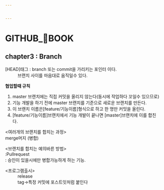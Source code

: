 ```yaml
---


---
```


<h1 id="github_📖book"><strong>GITHUB_📖BOOK</strong></h1>
<h2 id="chapter3--branch">chapter3 : Branch</h2>
<dl>
<dt>[HEAD]태그 : branch 또는 commit을 가리키는 포인터 이다.</dt>
<dd>브랜치 사이를 마음대로 움직일수 있다.</dd>
</dl>
<p><strong>협업할때 규칙</strong></p>
<ol>
<li>master 브랜치에는 직접 커밋을 올리지 않는다(동시에 작업하다 꼬일수 있으므로)</li>
<li>기능 개발을 하기 전에 master 브랜치를 기준으로 새로운 브랜치를 만든다.</li>
<li>이 브랜치 이름은[feature/기능이름]형식으로 하고 한 명만 커밋을 올린다.</li>
<li>[feature/기능이름]브랜치에서 기능 개발이 끝나면 [master]브랜치에 이를 합친다.</li>
</ol>
<p>&lt;여러개의 브랜치를 합치는 과정&gt;<br>
merge머지 (병합)</p>
<p>&lt;브랜치를 합치는 예의바른 방법&gt;<br>
:Pullrequest<br>
: 승인이 있을시에만 병합가능하게 하는 기능.</p>
<dl>
<dt>&lt;프로그램출시&gt;</dt>
<dd>release</dd>
<dd>tag-&gt;특정  커밋에 포스트잇처럼 붙인다</dd>
</dl>

